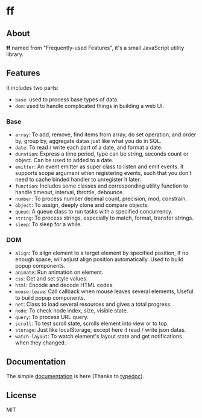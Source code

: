 # ff

## About

**ff** named from "Frequently-used Features", it's a small JavaScript utility library.


## Features

It includes two parts:

 - `base`: used to process base types of data.
 - `dom`: used to handle complicated things in building a web UI.

### Base

 - `array`: To add, remove, find items from array, do set operation, and order by, group by, aggregate datas just like what you do in SQL.
 - `date`: To read / write each part of a date, and format a date.
 - `duration`: Express a time period, type can be string, seconds count or object. Can be used to added to a date.
 - `emitter`: An event emitter as super class to listen and emit events. It supports scope argument when registering events, such that you don't need to cache binded handler to unregister it later.
 - `function`: Includes some classes and corresponding utility function to handle timeout, interval, throttle, debounce.
 - `number`: To process number decimal count, precision, mod, constrain.
 - `object`: To assign, deeply clone and compare objects.
 - `queue`: A queue class to run tasks with a specified concurrency.
 - `string`: To process strings, especially to match, format, transfer strings.
 - `sleep`: To sleep for a while.
 
### DOM

 - `align`: To align element to a target element by specified position, If no enough space, will adjust align position automatically. Used to build popup components.
 - `animate`: Run animation on element.
 - `css`: Get and set style values.
 - `html`: Encode and decode HTML codes.
 - `mouse-leave`: Call callback when mouse leaves several elements, Useful to build popup components.
 - `net`: Class to load several resources and gives a total progress.
 - `node`: To check node index, size, visible state.
 - `query`: To process URL query.
 - `scroll`: To test scroll state, scrolls element into view or to top.
 - `storage`: Just like localStorage, except here it read / write json datas.
 - `watch-layout`: To watch element's layout state and get notifications when they changed.


## Documentation

The simple [documentation](https://github.com/pucelle/ff/docs) is here (Thanks to [typedoc](https://typedoc.org/)).


## License

MIT